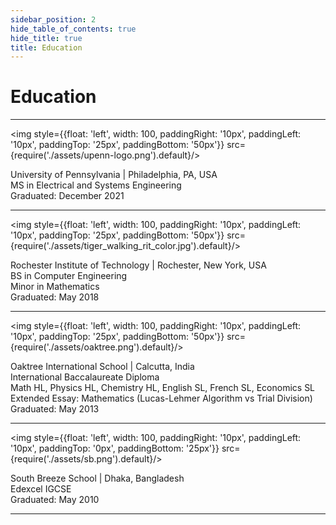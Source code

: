 ```yaml
---
sidebar_position: 2
hide_table_of_contents: true
hide_title: true
title: Education
---
```

# Education
---

<img style={{float: 'left', width: 100, paddingRight: '10px', paddingLeft: '10px', paddingTop: '25px', paddingBottom: '50px'}} src={require('./assets/upenn-logo.png').default}/>  

University of Pennsylvania | Philadelphia, PA, USA  
MS in Electrical and Systems Engineering  
Graduated: December 2021

---

<img style={{float: 'left', width: 100, paddingRight: '10px', paddingLeft: '10px', paddingTop: '25px', paddingBottom: '50px'}} src={require('./assets/tiger_walking_rit_color.jpg').default}/> 

Rochester Institute of Technology | Rochester, New York, USA  
BS in Computer Engineering  
Minor in Mathematics  
Graduated: May 2018

---

<img style={{float: 'left', width: 100, paddingRight: '10px', paddingLeft: '10px', paddingTop: '25px', paddingBottom: '50px'}} src={require('./assets/oaktree.png').default}/> 

Oaktree International School | Calcutta, India  
International Baccalaureate Diploma  
Math HL, Physics HL, Chemistry HL, English SL, French SL, Economics SL  
Extended Essay: Mathematics (Lucas-Lehmer Algorithm vs Trial Division)  
Graduated: May 2013

---

<img style={{float: 'left', width: 100, paddingRight: '10px', paddingLeft: '10px', paddingTop: '0px', paddingBottom: '25px'}} src={require('./assets/sb.png').default}/> 

South Breeze School | Dhaka, Bangladesh  
Edexcel IGCSE  
Graduated: May 2010  

---
